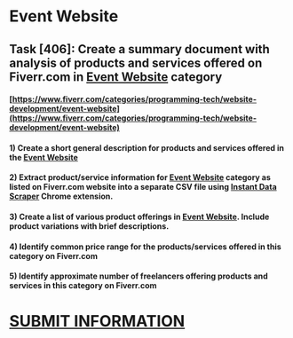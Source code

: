 # Event Website
## Task [406]: Create a summary document with analysis of products and services offered on Fiverr.com in [Event Website](https://www.fiverr.com/categories/programming-tech/website-development/event-website) category
#### [https://www.fiverr.com/categories/programming-tech/website-development/event-website](https://www.fiverr.com/categories/programming-tech/website-development/event-website)
#### 1) Create a short general description for products and services offered in the [Event Website](https://www.fiverr.com/categories/programming-tech/website-development/event-website)
#### 2) Extract product/service information for [Event Website](https://www.fiverr.com/categories/programming-tech/website-development/event-website) category as listed on Fiverr.com website into a separate CSV file using [Instant Data Scraper](https://chrome.google.com/webstore/detail/instant-data-scraper/ofaokhiedipichpaobibbnahnkdoiiah) Chrome extension.
#### 3) Create a list of various product offerings in [Event Website](https://www.fiverr.com/categories/programming-tech/website-development/event-website). Include product variations with brief descriptions.
#### 4) Identify common price range for the products/services offered in this category on Fiverr.com
#### 5) Identify approximate number of freelancers offering products and services in this category on Fiverr.com

# [SUBMIT INFORMATION](https://forms.office.com/r/8AEKjkLxKG)
